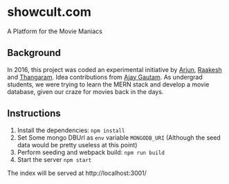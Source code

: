 #	showcult.com
A Platform for the Movie Maniacs
## Background
In 2016, this project was coded an experimental initiative by [Arjun](https://github.com/arjunmayilvaganan), [Raakesh](https://github.com/raakeshmadana) and [Thangaram](https://github.com/thangaram611). Idea contributions from [Ajay Gautam](https://github.com/ajaygtm). As undergrad students, we were trying to learn the MERN stack and develop a movie database, given our craze for movies back in the days.

## Instructions
1. Install the dependencies: `npm install`
2. Set Some mongo DBUrl as `env` variable `MONGODB_URI` (Although the seed data would be pretty useless at this point)
3. Perform seeding and webpack build: `npm run build`
4. Start the server `npm start`

The index will be served at http://localhost:3001/

